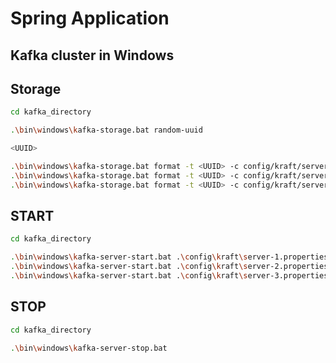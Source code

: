 # Spring Application

## Kafka cluster in Windows

## Storage

```bash
cd kafka_directory

.\bin\windows\kafka-storage.bat random-uuid

<UUID>

.\bin\windows\kafka-storage.bat format -t <UUID> -c config/kraft/server-1.properties
.\bin\windows\kafka-storage.bat format -t <UUID> -c config/kraft/server-2.properties
.\bin\windows\kafka-storage.bat format -t <UUID> -c config/kraft/server-3.properties
```

## START

```bash
cd kafka_directory

.\bin\windows\kafka-server-start.bat .\config\kraft\server-1.properties
.\bin\windows\kafka-server-start.bat .\config\kraft\server-2.properties
.\bin\windows\kafka-server-start.bat .\config\kraft\server-3.properties
```


## STOP

```bash
cd kafka_directory

.\bin\windows\kafka-server-stop.bat
```

